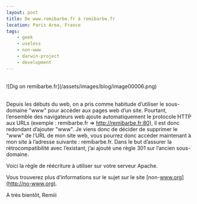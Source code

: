 ```yaml
---
layout: post
title: De www.remibarbe.fr à remibarbe.fr
location: Paris Area, France
tags:
    - geek
    - useless
    - non-www
    - darwin-project
    - development
---
```


<br />
![Dig on remibarbe.fr](/assets/images/blog/image00006.png)<br />
<br />

Depuis les débuts du web, on a pris comme habitude d’utiliser le sous-domaine "www" pour accéder aux pages web d’un site. Pourtant, l’ensemble des navigateurs web ajoute automatiquement le protocole HTTP aux URLs (exemple : remibarbe.fr => http://remibarbe.fr:80), il est donc redondant d’ajouter "www". Je viens donc de décider de supprimer le "www" de l’URL de mon site web, vous pourrez donc accéder maintenant à mon site à l’adresse suivante : remibarbe.fr. Dans le but d’assurer la rétrocompatibilité avec l’existant, j’ai ajouté une règle 301 sur l’ancien sous-domaine.

Voici la règle de réécriture à utiliser sur votre serveur Apache.

<script src="https://gist.github.com/Remiii/5521022.js"> </script>

Vous trouverez plus d’informations sur le sujet sur le site [non-www.org](http://no-www.org).

A très bientôt,
Remiii

